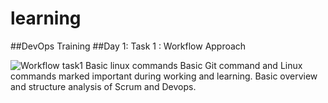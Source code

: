# learning
##DevOps Training 
##Day 1: Task 1 : Workflow Approach 

![Workflow task1](https://user-images.githubusercontent.com/77292026/104974786-44be8f00-59f9-11eb-9916-3bdf1b00460b.png)
Basic linux commands 
Basic Git command and Linux commands marked important during working and learning.
Basic overview and structure analysis of Scrum and Devops.
